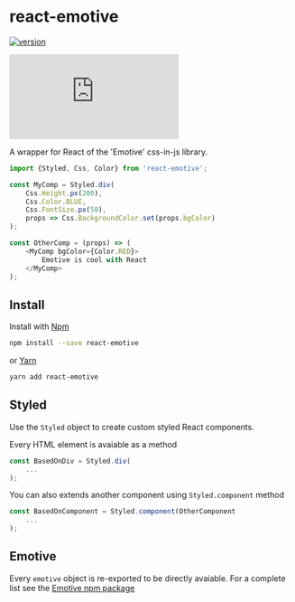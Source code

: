 # react-emotive

[![version](https://badge.fury.io/js/react-emotive.svg)](https://badge.fury.io/js/emotive)
              
[![size](http://img.badgesize.io/https://unpkg.com/react-emotive/index.js?label=size)](http://img.badgesize.io/https://unpkg.com/react-emotive/index.js?label=size)

A wrapper for React of the 'Emotive' css-in-js library.

```js
import {Styled, Css, Color} from 'react-emotive';

const MyComp = Styled.div(
    Css.Height.px(200),
    Css.Color.BLUE,
    Css.FontSize.px(50),
    props => Css.BackgroundColor.set(props.bgColor)
);

const OtherComp = (props) => (
    <MyComp bgColor={Color.RED}>
        Emotive is cool with React
    </MyComp>
);

```

## Install

Install with [Npm](https://www.npmjs.com/package/react-emotive)
```sh
npm install --save react-emotive
```

or [Yarn](https://yarnpkg.com/en/package/react-emotive)
```sh
yarn add react-emotive
```

## Styled

Use the `Styled` object to create custom styled React components.

Every HTML element is avaiable as a method

```js
const BasedOnDiv = Styled.div(
    ...
);
```

You can also extends another component using `Styled.component` method

```js
const BasedOnComponent = Styled.component(OtherComponent
    ...
);
```

## Emotive

Every `emotive` object is re-exported to be directly avaiable. For a complete list see the [Emotive npm package](https://www.npmjs.com/package/emotive)
